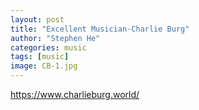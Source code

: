 ```yaml
---
layout: post
title: "Excellent Musician-Charlie Burg"
author: "Stephen He"
categories: music
tags: [music]
image: CB-1.jpg
---
```


https://www.charlieburg.world/
